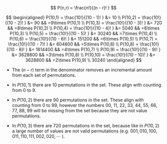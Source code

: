 $$
P(n,r) = \frac{n!}{(n - r)! }
$$

$$
\begin{aligned}
	P(10,1) = \frac{10!}{(10 - 1)! } &= 10 \\
	P(10,2) = \frac{10!}{(10 - 2)! } &= 90 && =9\times P(10,1) \\
	P(10,3) = \frac{10!}{(10 - 3)! } &= 720 && =8\times P(10,2) \\
	P(10,4) = \frac{10!}{(10 - 4)! } &= 5040 && =8\times P(10,3) \\
	P(10,5) = \frac{10!}{(10 - 5)! } &= 30240 && =7\times P(10,4) \\
	P(10,6) = \frac{10!}{(10 - 6)! } &= 151200 && =6\times P(10,5) \\
	P(10,7) = \frac{10!}{(10 - 7)! } &= 604800 && =5\times P(10,6) \\
	P(10,8) = \frac{10!}{(10 - 8)! } &= 1814400 && =4\times P(10,7) \\
	P(10,9) = \frac{10!}{(10 - 9)! } &= 3628800 && =3\times P(10,8) \\
	P(10,10) = \frac{10!}{(10 - 10)! } &= 3628800 && =2\times P(10,9) \\
	30240
\end{aligned}
$$

- The $(n - r)$ term in the denominator removes an incremental amount from each set of permutations.

- In $P(10, 1)$ there are $10$ permutations in the set. These align with counting from 0 to 9.
- In $P(10, 2)$ there are $90$ permutations in the set. These align with counting from 0 to 99, however the numbers 00, 11, 22, 33, 44, 55, 66, 77, 88, 99 will be missing from the set because they are not value permutations.
- In $P(10, 3)$ there are $720$ permutations in the set, because like in $P(10,2)$ a large number of values are not valid permutations (e.g.  $001, 010, 100, 011, 110, 111, 002, 020, \cdots$ ).

